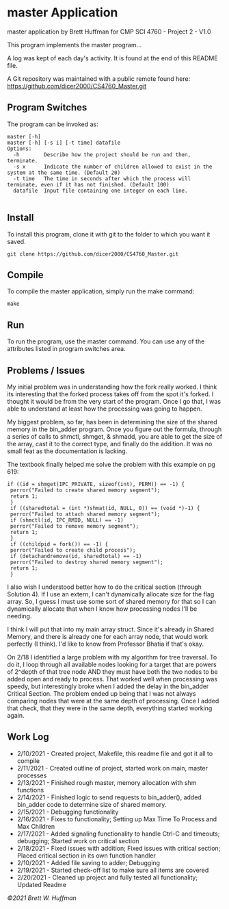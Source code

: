 # master Application

master application by Brett Huffman for CMP SCI 4760 - Project 2 - V1.0

This program implements the master program...

A log was kept of each day's activity.  It is found at the end of this README file.

A Git repository was maintained with a public remote found here: https://github.com/dicer2000/CS4760_Master.git

## Program Switches
The program can be invoked as:

```
master [-h]
master [-h] [-s i] [-t time] datafile
Options:
  -h        Describe how the project should be run and then, terminate.
  -s x      Indicate the number of children allowed to exist in the system at the same time. (Default 20)
  -t time   The time in seconds after which the process will terminate, even if it has not finished. (Default 100)
  datafile  Input file containing one integer on each line.
  
```

## Install
To install this program, clone it with git to the folder to which you want 
it saved.
```
git clone https://github.com/dicer2000/CS4760_Master.git
```
## Compile
To compile the master application, simply run the make command:
```
make
```
## Run
To run the program, use the master command.  You can use any of the attributes listed in program switches area.

## Problems / Issues

My initial problem was in understanding how the fork really worked.  I think its interesting that the forked process takes off from the spot it's forked.  I thought it would be from the very start of the program.  Once I go that, I was able to understand at least how the processing was going to happen.

My biggest problem, so far, has been in determining the size of the shared memory in the bin_adder program. Once you figure out the formula, through a series of calls to shmctl, shmget, & shmadd, you are able to get the size of the array, cast it to the correct type,  and finally do the addition.  It was no small feat as the documentation is lacking.

The textbook finally helped me solve the problem with this example on pg 619:
```
if ((id = shmget(IPC_PRIVATE, sizeof(int), PERM)) == -1) {
 perror("Failed to create shared memory segment");
 return 1;
 }
 if ((sharedtotal = (int *)shmat(id, NULL, 0)) == (void *)-1) {
 perror("Failed to attach shared memory segment");
 if (shmctl(id, IPC_RMID, NULL) == -1)
 perror("Failed to remove memory segment");
 return 1;
 }
 if ((childpid = fork()) == -1) {
 perror("Failed to create child process");
 if (detachandremove(id, sharedtotal) == -1)
 perror("Failed to destroy shared memory segment");
 return 1;
 }
```
I also wish I understood better how to do the critical section (through Solution 4).  If I use an extern, I can't dynamically allocate size for the flag array.  So, I guess I must use some sort of shared memory for that so I can dynamically allocate that when I know how processing nodes I'll be needing.

I think I will put that into my main array struct.  Since it's already in Shared Memory, and there is already one for each array node, that would work perfectly (I think).  I'd like to know from Professor Bhatia if that's okay.

On 2/18 I identified a large problem with my algorithm for tree traversal.  To do it, I loop through all available nodes looking for a target that are powers of 2^depth of that tree node AND they must have both the two nodes to be added open and ready to process.  That worked well when processing was speedy, but interestingly broke when I added the delay in the bin_adder Critical Section.  The problem ended up being that I was not always comparing nodes that were at the same depth of processing.  Once I added that check, that they were in the same depth, everything started working again.

## Work Log

- 2/10/2021 - Created project, Makefile, this readme file and got it all to compile
- 2/11/2021 - Created outline of project, started work on main, master processes
- 2/13/2021 - Finished rough master, memory allocation with shm functions
- 2/14/2021 - Finished logic to send requests to bin_adder(), added bin_adder code to determine size of shared memory.
- 2/15/2021 - Debugging functionality
- 2/16/2021 - Fixes to functionality; Setting up Max Time To Process and Max Children
- 2/17/2021 - Added signaling functionality to handle Ctrl-C and timeouts; debugging; Started work on critical section
- 2/18/2021 - Fixed issues with addition; Fixed issues with critical section; Placed critical section in its own function handler
- 2/10/2021 - Added file saving to adder; Debugging
- 2/19/2021 - Started check-off list to make sure all items are covered
- 2/20/2021 - Cleaned up project and fully tested all functionality; Updated Readme

*©2021 Brett W. Huffman*